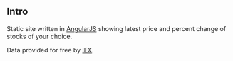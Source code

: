 ## Intro
Static site written in [AngularJS](https://angularjs.org/) showing latest price and percent change of stocks of your choice.

Data provided for free by [IEX](https://iextrading.com/developer).
